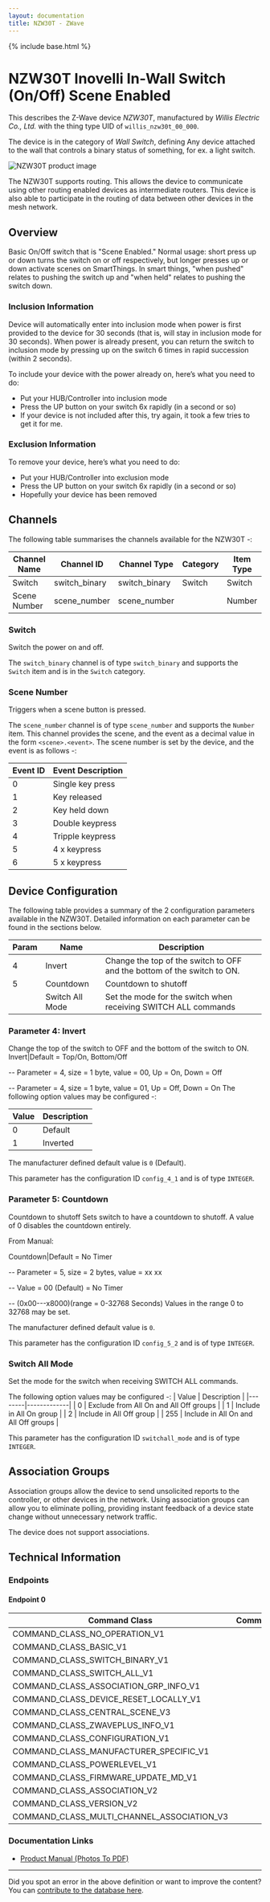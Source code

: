 ```yaml
---
layout: documentation
title: NZW30T - ZWave
---
```


{% include base.html %}

# NZW30T Inovelli In-Wall Switch (On/Off) Scene Enabled
This describes the Z-Wave device *NZW30T*, manufactured by *Willis Electric Co., Ltd.* with the thing type UID of ```willis_nzw30t_00_000```.

The device is in the category of *Wall Switch*, defining Any device attached to the wall that controls a binary status of something, for ex. a light switch.

![NZW30T product image](https://opensmarthouse.org/zwavedatabase/785/image/)


The NZW30T supports routing. This allows the device to communicate using other routing enabled devices as intermediate routers.  This device is also able to participate in the routing of data between other devices in the mesh network.

## Overview

Basic On/Off switch that is "Scene Enabled." Normal usage: short press up or down turns the switch on or off respectively, but longer presses up or down activate scenes on SmartThings. In smart things, "when pushed" relates to pushing the switch up and "when held" relates to pushing the switch down.

### Inclusion Information

Device will automatically enter into inclusion mode when power is first provided to the device for 30 seconds (that is, will stay in inclusion mode for 30 seconds). When power is already present, you can return the switch to inclusion mode by pressing up on the switch 6 times in rapid succession (within 2 seconds).

To include your device with the power already on, here’s what you need to do:

  * Put your HUB/Controller into inclusion mode
  * Press the UP button on your switch 6x rapidly (in a second or so)
  * If your device is not included after this, try again, it took a few tries to get it for me.

### Exclusion Information

To remove your device, here’s what you need to do:

  * Put your HUB/Controller into exclusion mode
  * Press the UP button on your switch 6x rapidly (in a second or so)
  * Hopefully your device has been removed

## Channels

The following table summarises the channels available for the NZW30T -:

| Channel Name | Channel ID | Channel Type | Category | Item Type |
|--------------|------------|--------------|----------|-----------|
| Switch | switch_binary | switch_binary | Switch | Switch | 
| Scene Number | scene_number | scene_number |  | Number | 

### Switch
Switch the power on and off.

The ```switch_binary``` channel is of type ```switch_binary``` and supports the ```Switch``` item and is in the ```Switch``` category.

### Scene Number
Triggers when a scene button is pressed.

The ```scene_number``` channel is of type ```scene_number``` and supports the ```Number``` item.
This channel provides the scene, and the event as a decimal value in the form ```<scene>.<event>```. The scene number is set by the device, and the event is as follows -:

| Event ID | Event Description  |
|----------|--------------------|
| 0        | Single key press   |
| 1        | Key released       |
| 2        | Key held down      |
| 3        | Double keypress    |
| 4        | Tripple keypress   |
| 5        | 4 x keypress       |
| 6        | 5 x keypress       |



## Device Configuration

The following table provides a summary of the 2 configuration parameters available in the NZW30T.
Detailed information on each parameter can be found in the sections below.

| Param | Name  | Description |
|-------|-------|-------------|
| 4 | Invert | Change the top of the switch to OFF and the bottom of the switch to ON. |
| 5 | Countdown | Countdown to shutoff |
|  | Switch All Mode | Set the mode for the switch when receiving SWITCH ALL commands |

### Parameter 4: Invert

Change the top of the switch to OFF and the bottom of the switch to ON.
Invert|Default = Top/On, Bottom/Off

-- Parameter = 4, size = 1 byte, value = 00, Up = On, Down = Off

-- Parameter = 4, size = 1 byte, value = 01, Up = Off, Down = On
The following option values may be configured -:

| Value  | Description |
|--------|-------------|
| 0 | Default |
| 1 | Inverted |

The manufacturer defined default value is ```0``` (Default).

This parameter has the configuration ID ```config_4_1``` and is of type ```INTEGER```.


### Parameter 5: Countdown

Countdown to shutoff
Sets switch to have a countdown to shutoff. A value of 0 disables the countdown entirely.

From Manual:

Countdown|Default = No Timer

-- Parameter = 5, size = 2 bytes, value = xx xx

-- Value = 00 (Default) = No Timer

-- (0x00\---x8000)(range = 0-32768 Seconds)
Values in the range 0 to 32768 may be set.

The manufacturer defined default value is ```0```.

This parameter has the configuration ID ```config_5_2``` and is of type ```INTEGER```.

### Switch All Mode

Set the mode for the switch when receiving SWITCH ALL commands.

The following option values may be configured -:
| Value  | Description |
|--------|-------------|
| 0 | Exclude from All On and All Off groups |
| 1 | Include in All On group |
| 2 | Include in All Off group |
| 255 | Include in All On and All Off groups |

This parameter has the configuration ID ```switchall_mode``` and is of type ```INTEGER```.


## Association Groups

Association groups allow the device to send unsolicited reports to the controller, or other devices in the network. Using association groups can allow you to eliminate polling, providing instant feedback of a device state change without unnecessary network traffic.

The device does not support associations.
## Technical Information

### Endpoints

#### Endpoint 0

| Command Class | Comment |
|---------------|---------|
| COMMAND_CLASS_NO_OPERATION_V1| |
| COMMAND_CLASS_BASIC_V1| |
| COMMAND_CLASS_SWITCH_BINARY_V1| |
| COMMAND_CLASS_SWITCH_ALL_V1| |
| COMMAND_CLASS_ASSOCIATION_GRP_INFO_V1| |
| COMMAND_CLASS_DEVICE_RESET_LOCALLY_V1| |
| COMMAND_CLASS_CENTRAL_SCENE_V3| |
| COMMAND_CLASS_ZWAVEPLUS_INFO_V1| |
| COMMAND_CLASS_CONFIGURATION_V1| |
| COMMAND_CLASS_MANUFACTURER_SPECIFIC_V1| |
| COMMAND_CLASS_POWERLEVEL_V1| |
| COMMAND_CLASS_FIRMWARE_UPDATE_MD_V1| |
| COMMAND_CLASS_ASSOCIATION_V2| |
| COMMAND_CLASS_VERSION_V2| |
| COMMAND_CLASS_MULTI_CHANNEL_ASSOCIATION_V3| |

### Documentation Links

* [Product Manual (Photos To PDF)](https://opensmarthouse.org/zwavedatabase/785/Inovelli-NZW30T-1-.pdf)

---

Did you spot an error in the above definition or want to improve the content?
You can [contribute to the database here](https://opensmarthouse.org/zwavedatabase/785).
